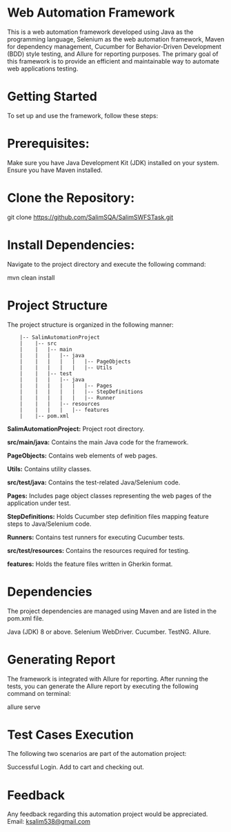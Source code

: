 # Web Automation Framework
This is a web automation framework developed using Java as the programming language, Selenium as the web automation framework, Maven for dependency management, Cucumber for Behavior-Driven Development (BDD) style testing, and Allure for reporting purposes. The primary goal of this framework is to provide an efficient and maintainable way to automate web applications testing.

# Getting Started
To set up and use the framework, follow these steps:

# Prerequisites:

Make sure you have Java Development Kit (JDK) installed on your system.
Ensure you have Maven installed.

# Clone the Repository:

git clone https://github.com/SalimSQA/SalimSWFSTask.git

# Install Dependencies: 

Navigate to the project directory and execute the following command:

mvn clean install

# Project Structure
The project structure is organized in the following manner:

        |-- SalimAutomationProject
        |    |-- src
        |    |   |-- main
        |    |   |   |-- java
        |    |   |   |   |   |-- PageObjects
        |    |   |   |   |   |-- Utils
        |    |   |-- test
        |    |   |   |-- java
        |    |   |   |   |   |-- Pages
        |    |   |   |   |   |-- StepDefinitions
        |    |   |   |   |   |-- Runner
        |    |   |   |-- resources
        |    |   |   |   |-- features
        |    |-- pom.xml
        
**SalimAutomationProject:** Project root directory. 

**src/main/java:** Contains the main Java code for the framework.

**PageObjects:** Contains web elements of web pages.

**Utils:** Contains utility classes.

**src/test/java:** Contains the test-related Java/Selenium code.

**Pages:** Includes page object classes representing the web pages of the application under test.

**StepDefinitions:** Holds Cucumber step definition files mapping feature steps to Java/Selenium code.

**Runners:** Contains test runners for executing Cucumber tests.

**src/test/resources:** Contains the resources required for testing.

**features:** Holds the feature files written in Gherkin format.

# Dependencies
The project dependencies are managed using Maven and are listed in the pom.xml file.

Java (JDK) 8 or above.
Selenium WebDriver.
Cucumber.
TestNG.
Allure.

# Generating Report
The framework is integrated with Allure for reporting. After running the tests, you can generate the Allure report by executing the following command on terminal:

allure serve

# Test Cases Execution
The following two scenarios are part of the automation project:

Successful Login.
Add to cart and checking out.

# Feedback
Any feedback regarding this automation project would be appreciated. Email: ksalim538@gmail.com
